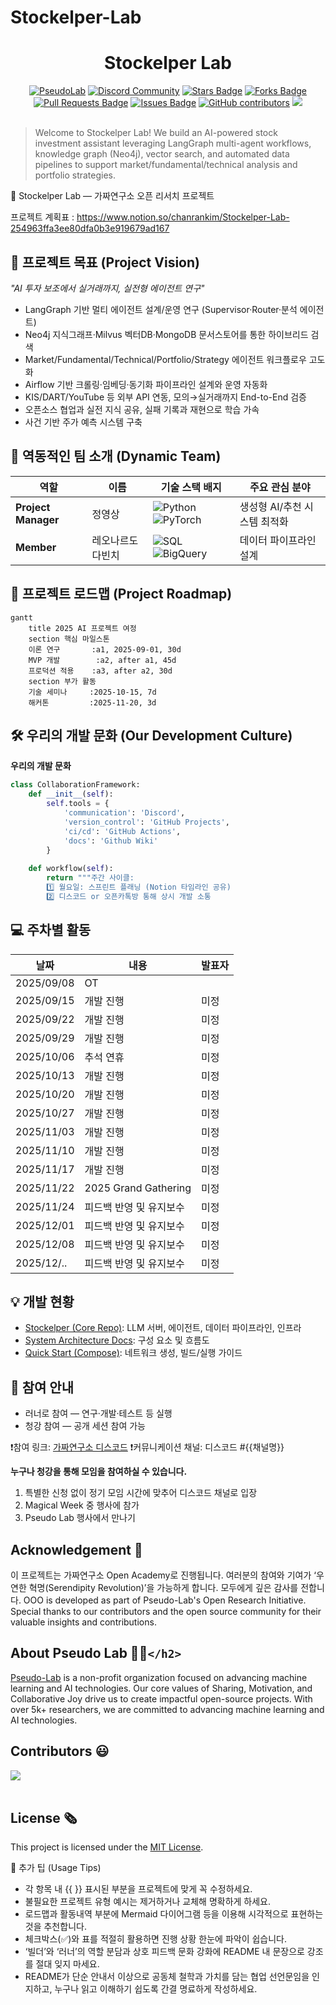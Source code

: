 # Stockelper-Lab

<h1 align="center"> Stockelper Lab </h1>

<div align="center">
<a href="https://pseudo-lab.com"><img src="https://img.shields.io/badge/PseudoLab-S10-3776AB" alt="PseudoLab"/></a>
<a href="https://discord.gg/EPurkHVtp2"><img src="https://img.shields.io/badge/Discord-BF40BF" alt="Discord Community"/></a>
<a href="https://github.com/Pseudo-Lab/Stockelper-Lab/stargazers"><img src="https://img.shields.io/github/stars/Pseudo-Lab/Stockelper-Lab" alt="Stars Badge"/></a>
<a href="https://github.com/Pseudo-Lab/Stockelper-Lab/network/members"><img src="https://img.shields.io/github/forks/Pseudo-Lab/Stockelper-Lab" alt="Forks Badge"/></a>
<a href="https://github.com/Pseudo-Lab/Stockelper-Lab/pulls"><img src="https://img.shields.io/github/issues-pr/Pseudo-Lab/Stockelper-Lab" alt="Pull Requests Badge"/></a>
<a href="https://github.com/Pseudo-Lab/Stockelper-Lab/issues"><img src="https://img.shields.io/github/issues/Pseudo-Lab/Stockelper-Lab" alt="Issues Badge"/></a>
<a href="https://github.com/Pseudo-Lab/Stockelper-Lab/graphs/contributors"><img alt="GitHub contributors" src="https://img.shields.io/github/contributors/Pseudo-Lab/Stockelper-Lab?color=2b9348"></a>
<a href="https://hits.seeyoufarm.com"><img src="https://hits.seeyoufarm.com/api/count/incr/badge.svg?url=https%3A%2F%2Fgithub.com%2FPseudo-Lab%2FStockelper-Lab&count_bg=%2379C83D&title_bg=%23555555&icon=&icon_color=%23E7E7E7&title=hits&edge_flat=false"/></a>
</div>
<br>

<!-- sheilds: https://shields.io/ -->

<!-- hits badge: https://hits.seeyoufarm.com/ -->

> Welcome to Stockelper Lab! We build an AI-powered stock investment assistant leveraging LangGraph multi-agent workflows, knowledge graph (Neo4j), vector search, and automated data pipelines to support market/fundamental/technical analysis and portfolio strategies.

🚀 Stockelper Lab — 가짜연구소 오픈 리서치 프로젝트

프로젝트 계획표 : https://www.notion.so/chanrankim/Stockelper-Lab-254963ffa3ee80dfa0b3e919679ad167

## 🌟 프로젝트 목표 (Project Vision)

_"AI 투자 보조에서 실거래까지, 실전형 에이전트 연구"_

- LangGraph 기반 멀티 에이전트 설계/운영 연구 (Supervisor·Router·분석 에이전트)
- Neo4j 지식그래프·Milvus 벡터DB·MongoDB 문서스토어를 통한 하이브리드 검색
- Market/Fundamental/Technical/Portfolio/Strategy 에이전트 워크플로우 고도화
- Airflow 기반 크롤링·임베딩·동기화 파이프라인 설계와 운영 자동화
- KIS/DART/YouTube 등 외부 API 연동, 모의→실거래까지 End-to-End 검증
- 오픈소스 협업과 실전 지식 공유, 실패 기록과 재현으로 학습 가속
- 사건 기반 주가 예측 시스템 구축

## 🧑 역동적인 팀 소개 (Dynamic Team)

| 역할                      | 이름              | 기술 스택 배지                                                                                                     | 주요 관심 분야               |
| ------------------------- | ----------------- | ------------------------------------------------------------------------------------------------------------------ | ---------------------------- |
| **Project Manager** | 정영상            | ![Python](https://img.shields.io/badge/Python-Expert-3776AB) ![PyTorch](https://img.shields.io/badge/PyTorch-EE4C2C)  | 생성형 AI/추천 시스템 최적화 |
| **Member**          | 레오나르도 다빈치 | ![SQL](https://img.shields.io/badge/SQL-Advanced-003B57) ![BigQuery](https://img.shields.io/badge/BigQuery-4285F4)     | 데이터 파이프라인 설계       |

## 🚀 프로젝트 로드맵 (Project Roadmap)

```mermaid
gantt
    title 2025 AI 프로젝트 여정
    section 핵심 마일스톤
    이론 연구       :a1, 2025-09-01, 30d
    MVP 개발        :a2, after a1, 45d
    프로덕션 적용    :a3, after a2, 30d
    section 부가 활동
    기술 세미나     :2025-10-15, 7d
    해커톤         :2025-11-20, 3d
```

## 🛠️ 우리의 개발 문화 (Our Development Culture)

**우리의 개발 문화**

```python
class CollaborationFramework:
    def __init__(self):
        self.tools = {
            'communication': 'Discord',
            'version_control': 'GitHub Projects',
            'ci/cd': 'GitHub Actions',
            'docs': 'Github Wiki'
        }
  
    def workflow(self):
        return """주간 사이클:
        1️⃣ 월요일: 스프린트 플래닝 (Notion 타임라인 공유)
        2️⃣ 디스코드 or 오픈카톡방 통해 상시 개발 소통
```

## 💻 주차별 활동

| 날짜     | 내용    | 발표자 |
| -------- | ------- | ------ |
| 2025/09/08 | OT      |        |
| 2025/09/15 | 개발 진행 | 미정   |
| 2025/09/22 | 개발 진행 | 미정   |
| 2025/09/29 | 개발 진행 | 미정   |
| 2025/10/06 | 추석 연휴 | 미정   |
| 2025/10/13 | 개발 진행 | 미정   |
| 2025/10/20 | 개발 진행 | 미정   |
| 2025/10/27 | 개발 진행 | 미정   |
| 2025/11/03 | 개발 진행 | 미정   |
| 2025/11/10 | 개발 진행 | 미정   |
| 2025/11/17 | 개발 진행 | 미정   |
| 2025/11/22 | 2025 Grand Gathering | 미정   |
| 2025/11/24 | 피드백 반영 및 유지보수 | 미정   |
| 2025/12/01 | 피드백 반영 및 유지보수 | 미정   |
| 2025/12/08 | 피드백 반영 및 유지보수 | 미정   |
| 2025/12/.. | 피드백 반영 및 유지보수 | 미정   |

## 💡 개발 현황

- [Stockelper (Core Repo)](https://github.com/Pseudo-Lab/Stockelper): LLM 서버, 에이전트, 데이터 파이프라인, 인프라
- [System Architecture Docs](https://github.com/Pseudo-Lab/Stockelper/blob/main/README.md#-%EC%8B%9C%EC%8A%A4%ED%85%9C-%EC%95%84%ED%82%A4%ED%85%8D%EC%B2%98): 구성 요소 및 흐름도
- [Quick Start (Compose)](https://github.com/Pseudo-Lab/Stockelper/blob/main/README.md#-%EB%B9%A0%EB%A5%B8-%EC%8B%9C%EC%9E%91): 네트워크 생성, 빌드/실행 가이드

## 🌱 참여 안내

- 러너로 참여 — 연구·개발·테스트 등 실행
- 청강 참여 — 공개 세션 참여 가능

❗️참여 링크: [가짜연구소 디스코드](https://discord.gg/EPurkHVtp2)
❗️커뮤니케이션 채널: 디스코드 #{{채널명}}

**누구나 청강을 통해 모임을 참여하실 수 있습니다.**

1. 특별한 신청 없이 정기 모임 시간에 맞추어 디스코드 채널로 입장
2. Magical Week 중 행사에 참가
3. Pseudo Lab 행사에서 만나기

## Acknowledgement 🙏

이 프로젝트는 가짜연구소 Open Academy로 진행됩니다.
여러분의 참여와 기여가 ‘우연한 혁명(Serendipity Revolution)’을 가능하게 합니다. 모두에게 깊은 감사를 전합니다.
OOO is developed as part of Pseudo-Lab's Open Research Initiative. Special thanks to our contributors and the open source community for their valuable insights and contributions.

## About Pseudo Lab 👋🏼`</h2>`

[Pseudo-Lab](https://pseudo-lab.com/) is a non-profit organization focused on advancing machine learning and AI technologies. Our core values of Sharing, Motivation, and Collaborative Joy drive us to create impactful open-source projects. With over 5k+ researchers, we are committed to advancing machine learning and AI technologies.

<h2>Contributors 😃</h2>
<a href="https://github.com/Pseudo-Lab/Stockelper-Lab/graphs/contributors">
  <img src="https://contrib.rocks/image?repo=Pseudo-Lab/Stockelper-Lab" />
</a>
<br><br>

<h2>License 🗞</h2>

This project is licensed under the [MIT License](https://opensource.org/licenses/MIT).

🚩 추가 팁 (Usage Tips)

- 각 항목 내 {{ }} 표시된 부분을 프로젝트에 맞게 꼭 수정하세요.
- 불필요한 프로젝트 유형 예시는 제거하거나 교체해 명확하게 하세요.
- 로드맵과 활동내역 부분에 Mermaid 다이어그램 등을 이용해 시각적으로 표현하는 것을 추천합니다.
- 체크박스(✅)와 표를 적절히 활용하면 진행 상황 한눈에 파악이 쉽습니다.
- ‘빌더’와 ‘러너’의 역할 분담과 상호 피드백 문화 강화에 README 내 문장으로 강조를 절대 잊지 마세요.
- README가 단순 안내서 이상으로 공동체 철학과 가치를 담는 협업 선언문임을 인지하고, 누구나 읽고 이해하기 쉽도록 간결 명료하게 작성하세요.
